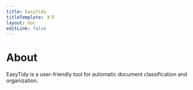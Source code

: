```yaml
---
title: EasyTidy
titleTemplate: 关于
layout: doc
editLink: false
---
```


# About

EasyTidy is a user-friendly tool for automatic document classification and organization.
